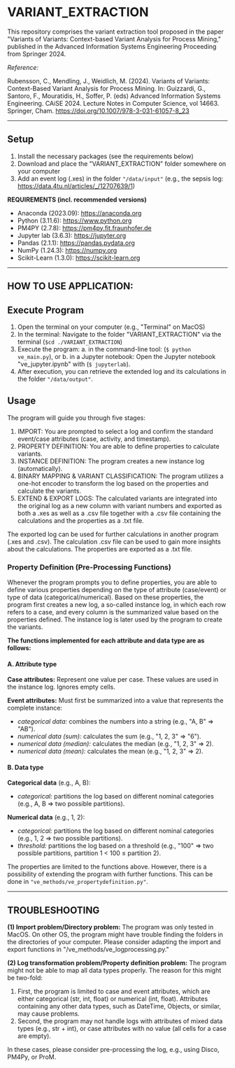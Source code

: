# VARIANT_EXTRACTION
This repository comprises the variant extraction tool proposed in the paper "Variants of Variants: Context-based Variant Analysis for Process Mining," published in the Advanced Information Systems Engineering Proceeding from Springer 2024. 

*Reference:*

Rubensson, C., Mendling, J., Weidlich, M. (2024). Variants of Variants: Context-Based Variant Analysis for Process Mining. In: Guizzardi, G., Santoro, F., Mouratidis, H., Soffer, P. (eds) Advanced Information Systems Engineering. CAiSE 2024. Lecture Notes in Computer Science, vol 14663. Springer, Cham. https://doi.org/10.1007/978-3-031-61057-8_23

---

## Setup
1. Install the necessary packages (see the requirements below)
2. Download and place the "VARIANT_EXTRACTION" folder somewhere on your computer
3. Add an event log (.xes) in the folder `"/data/input"` (e.g., the sepsis log: https://data.4tu.nl/articles/_/12707639/1) 

**REQUIREMENTS (incl. recommended versions)**
* Anaconda (2023.09): https://anaconda.org 
* Python (3.11.6): https://www.python.org
* PM4PY (2.7.8): https://pm4py.fit.fraunhofer.de
* Jupyter lab (3.6.3): https://jupyter.org
* Pandas (2.1.1): https://pandas.pydata.org
* NumPy (1.24.3): https://numpy.org
* Scikit-Learn (1.3.0): https://scikit-learn.org

---
## HOW TO USE APPLICATION: 
## Execute Program
1. Open the terminal on your computer (e.g., "Terminal" on MacOS)
2. In the terminal: Navigate to the folder "VARIANT_EXTRACTION" via the terminal (`$cd ./VARIANT_EXTRACTION`)
3. Execute the program:
  a. in the command-line tool: (`$ python ve_main.py`), or
  b. in a Jupyter notebook: Open the Jupyter notebook "ve_jupyter.ipynb" with (`$ jupyterlab`).
4. After execution, you can retrieve the extended log and its calculations in the folder `"/data/output"`. 

## Usage
The program will guide you through five stages:
1. IMPORT: You are prompted to select a log and confirm the standard event/case attributes (case, activity, and timestamp).
2. PROPERTY DEFINITION: You are able to define properties to calculate variants.
3. INSTANCE DEFINITION: The program creates a new instance log (automatically).
4. BINARY MAPPING & VARIANT CLASSIFICATION: The program utilizes a one-hot encoder to transform the log based on the properties and calculate the variants.
5. EXTEND & EXPORT LOGS: The calculated variants are integrated into the original log as a new column with variant numbers and exported as both a .xes as well as a .csv file together with a .csv file containing the calculations and the properties as a .txt file.

The exported log can be used for further calculations in another program (.xes and .csv). The calculation .csv file can be used to gain more insights about the calculations. The properties are exported as a .txt file.

### Property Definition (Pre-Processing Functions)
Whenever the program prompts you to define properties, you are able to define various properties depending on the type of attribute (case/event) or type of data (categorical/numerical). 
Based on these properties, the program first creates a new log, a so-called instance log, in which each row refers to a case, and every column is the summarized value based on the properties defined. 
The instance log is later used by the program to create the variants.

**The functions implemented for each attribute and data type are as follows:**

#### A. Attribute type
**Case attributes:** Represent one value per case. These values are used in the instance log. Ignores empty cells.

**Event attributes:** Must first be summarized into a value that represents the complete instance:
- _categorical data:_ combines the numbers into a string (e.g., "A, B" => "AB").
- _numerical data (sum):_ calculates the sum (e.g., "1, 2, 3" => "6").
- _numerical data (median):_ calculates the median (e.g., "1, 2, 3" => 2).
- _numerical data (mean):_ calculates the mean (e.g., "1, 2, 3" => 2).

#### B. Data type

**Categorical data** (e.g., A, B):
- _categorical:_ partitions the log based on different nominal categories (e.g., A, B => two possible partitions).

**Numerical data** (e.g., 1, 2):
- _categorical:_ partitions the log based on different nominal categories (e.g., 1, 2 => two possible partitions).
- _threshold:_ partitions the log based on a threshold (e.g., "100" => two possible partitions, partition 1 < 100 ≤ partition 2).

The properties are limited to the functions above. However, there is a possibility of extending the program with further functions. This can be done in `"ve_methods/ve_propertydefinition.py"`. 
  
---
## TROUBLESHOOTING
**(1) Import problem/Directory problem:**
The program was only tested in MacOS. On other OS, the program might have trouble finding the folders in the directories of your computer. 
Please consider adapting the import and export functions in "/ve_methods/ve_logprocessing.py."

**(2) Log transformation problem/Property definition problem:**
The program might not be able to map all data types properly. The reason for this might be two-fold:
1. First, the program is limited to case and event attributes, which are either categorical (str, int, float) or numerical (int, float). Attributes containing any other data types, such as DateTime, Objects, or similar, may cause problems.
2. Second, the program may not handle logs with attributes of mixed data types (e.g., str + int), or case attributes with no value (all cells for a case are empty). 
   
In these cases, please consider pre-processing the log, e.g., using Disco, PM4Py, or ProM. 
